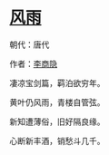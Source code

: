# [风雨](http://so.gushiwen.org/view_28626.aspx)

朝代：唐代

作者：[李商隐](http://so.gushiwen.org/author_204.aspx)

凄凉宝剑篇，羁泊欲穷年。

黄叶仍风雨，青楼自管弦。

新知遭薄俗，旧好隔良缘。

心断新丰酒，销愁斗几千。

